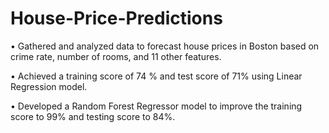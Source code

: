 # House-Price-Predictions

• Gathered and analyzed data to forecast house prices in Boston based on crime rate, number of rooms, and 11 other features.

• Achieved a training score of 74 % and test score of 71% using Linear Regression model.

• Developed a Random Forest Regressor model to improve the training score to 99% and testing score to 84%.
